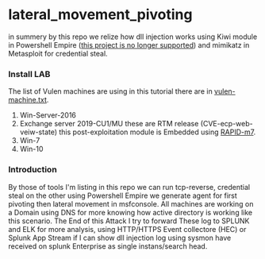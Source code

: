 # lateral_movement_pivoting
in summery by this repo we relize how dll injection works using Kiwi module in Powershell Empire ([this project is no longer supported](https://github.com/EmpireProject/Empire)) and mimikatz in Metasploit for credential steal.
### Install LAB 
The list of Vulen machines are using in this tutorial there are in [vulen-machine.txt](https://github.com/Sohrabian/letralmovment_poviting/blob/main/vulen-machines.txt).
1. Win-Server-2016
1. Exchange server 2019-CU1/MU these are RTM release (CVE-ecp-web-veiw-state) this post-exploitation module is Embedded using [RAPID-m7](https://www.rapid7.com/db/modules/exploit/windows/http/exchange_ecp_viewstate/).
2. Win-7
3. Win-10 
### Introduction
By those of tools I'm listing in this repo we can run tcp-reverse, credential steal on the other using Powershell Empire we generate agent for first pivoting then lateral movement in msfconsole. All machines are working on a Domain using DNS for more knowing how active directory is working like this scenario. The End of this Attack I try to forward These log to SPLUNK and ELK for more analysis, using HTTP/HTTPS Event collectore (HEC) or Splunk App Stream if I can show dll injection log using sysmon have received on splunk Enterprise as single instans/search head. 
